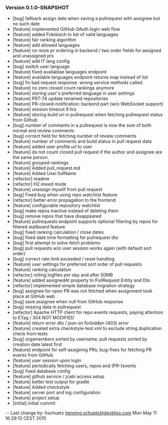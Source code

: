 
### Version 0.1.0-SNAPSHOT

 - [bug] fallback assign date when saving a pullrequest with assignee but no such date
 - [feature] implemented GitHub OAuth login web flow
 - [feature] added Fränkisch to list of valid languages
 - [feature] fair ranking algorithm
 - [feature] add allowed languages
 - [feature] no more pr ordering in backend / two order fields for assigned and unassigned prs
 - [feature] add IT lang config
 - [bug] switch user language
 - [feature] fixed availablae languages endpoint
 - [feature] available languages endpoint returns map instead of list
 - [bug] fix bad request response. wrong service methods called.
 - [feature] no zero closed count rankings anymore
 - [feature] storing user's preferred language in user settings
 - [feature] PRT-74 update renamed repositories
 - [feature] PR-closed-notification: backend part (w/o WebSocket support)
 - [feature] session timeout 9 hrs
 - [feature] storing build uri in pullrequest when fetching pullrequest status from Github
 - [bug] number of comments in a pullrequest is now the sum of both normal and review comments
 - [bug] correct field for fetching number of review comments
 - [feature] number of comments and build status in pull request data
 - [feature] added user profile url to user
 - [feature] do not count closed pull request if the author and assignee are the same person.
 - [feature] grouped rankings
 - [feature] Added pull_request.md
 - [feature] Added User.fullName
 - [refactor] readme
 - [refactor] H2 mixed mode
 - [feature] unassign myself from pull request
 - [bug] Fixed bug when using repo watchlist feature
 - [refactor] better error propagation to the frontend
 - [feature] configurable repository watchlist
 - [bug] make repos inactive instead of deleting them
 - [bug] remove repos that have disappeared
 - [feature] pullrequests endpoint supports optional filtering by repos for filtered wallboard feature
 - [bug] fixed ranking calculation / close dates
 - [bug] fixed date time formatting for pullrequest dto
 - [bug] first attempt to solve fetch problems
 - [bug] pull requests w/o user session works again (with default sort order)
 - [bug] correct rate limit exceeded / reset handling
 - [feature] user settings for preferred sort order of pull requests
 - [feature] ranking calculation
 - [refactor] rolling logfiles per day and after 50MB
 - [feature] added assignedAt property to PullRequest Entity and Dto
 - [refactor] implemented simple database migration strategy
 - [bug] assignee for open PR was not fetched when assignment took place at GitHub web
 - [bug] save assignee when null from GitHub response
 - [bug] missing data in pullrequest
 - [refactor] Apache HTTP client for repo events requests, paying attention to ETag / 304 NOT MODIFIED
 - [feature] return error dto / json on forbidden (403) error
 - [feature] created extra checkstyle-test.xml to exclude string duplication check from tests
 - [bug] orgamembers sorted by username; pull requests sorted by creation date latest first
 - [feature] endpoint for self-assigning PRs; bug-fixes for fetching PR events from GitHub
 - [feature] user session upon login
 - [feature] periodically fetching users, repos and (PR-)events
 - [bug] fixed database config
 - [feature] github service / jcabi access setup
 - [feature] better test output for gradle
 - [feature] Added checkstyle
 - [feature] server port and log configuration
 - [feature] project setup
 - [initial] initial commit

-- Last change by: hschuetz <henning.schuetz@devbliss.com> Mon May 11 16:29:12 CEST 2015
